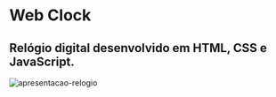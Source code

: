 # Web Clock
## Relógio digital desenvolvido em HTML, CSS e JavaScript.

![apresentacao-relogio](https://github.com/thayg0r/web-clock/blob/main/web-clock.gif)
